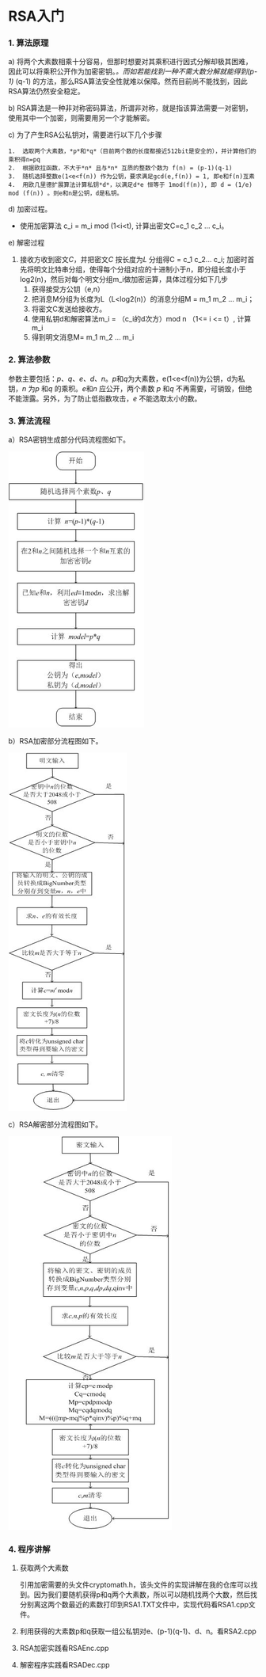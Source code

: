 # RSA入门

### 1. 算法原理

a) 将两个大素数相乘十分容易，但那时想要对其乘积进行因式分解却极其困难，因此可以将乘积公开作为加密密钥。*。而如若能找到一种不需大数分解就能得到(p-1)* (q-1) 的方法，那么RSA算法安全性就难以保障。然而目前尚不能找到，因此RSA算法仍然安全稳定。

b) RSA算法是一种非对称密码算法，所谓非对称，就是指该算法需要一对密钥，使用其中一个加密，则需要用另一个才能解密。

c) 为了产生RSA公私钥对，需要进行以下几个步骤

 	1.  选取两个大素数，*p*和*q*（目前两个数的长度都接近512bit是安全的），并计算他们的乘积得n=pq
 	2.  根据欧拉函数，不大于*n* 且与*n* 互质的整数个数为 f(n) = (p-1)(q-1)
 	3.  随机选择整数e(1<e<f(n)) 作为公钥，要求满足gcd(e,f(n)) = 1, 即e和f(n)互素
 	4.  用欧几里德扩展算法计算私钥*d*，以满足d*e 恒等于 1mod(f(n)), 即 d = (1/e) mod (f(n)) 。则e和n是公钥，d是私钥。

d) 加密过程。

- 使用加密算法 c_i = m_i mod (1<i<t), 计算出密文C=c_1 c_2 ... c_i。

e) 解密过程

1. 接收方收到密文*C*，并把密文*C* 按长度为*L* 分组得C = c_1 c_2... c_i; 加密时首先将明文比特串分组，使得每个分组对应的十进制小于*n*，即分组长度小于log2(n)，然后对每个明文分组m_i做加密运算，具体过程分如下几步
   1. 获得接受方公钥（e,n）
   2. 把消息M分组为长度为L（L<log2(n)）的消息分组M = m_1 m_2 ... m_i；
   3. 将密文C发送给接收方。
   4. 使用私钥d和解密算法m_i = （c_i的d次方）mod n （1<= i <= t）, 计算m_i
   5. 得到明文消息M= m_1 m_2 ... m_i

### 2. 算法参数

参数主要包括：*p、q、e、d、n*。*p*和*q*为大素数，e(1<e<f(n))为公钥，d为私钥，*n* 为*p* 和*q* 的乘积。*e*和*n* 应公开，两个素数 *p* 和*q* 不再需要，可销毁，但绝不能泄露。另外，为了防止低指数攻击，*e* 不能选取太小的数。

### 3. 算法流程

a）RSA密钥生成部分代码流程图如下。

![生成密钥](/img/getkey.jpg)

b）RSA加密部分流程图如下。

![加密流程](/img/encrypt.jpg)

c）RSA解密部分流程图如下。

![解密环节](/img/decrypt.jpg)

### 4. 程序讲解

1. 获取两个大素数

   引用加密需要的头文件cryptomath.h，该头文件的实现讲解在我的仓库可以找到。因为我们要随机获得p和q两个大素数，所以可以随机找两个大数，然后找分别离这两个数最近的素数打印到RSA1.TXT文件中，实现代码看RSA1.cpp文件。

2. 利用获得的大素数p和q获取一组公私钥对e、(p-1)(q-1)、d、n。看RSA2.cpp

3. RSA加密实践看RSAEnc.cpp

4. 解密程序实践看RSADec.cpp


